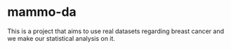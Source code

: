 # mammo-da
This is a project that aims to use real datasets regarding breast cancer and we make our statistical analysis on it. 
